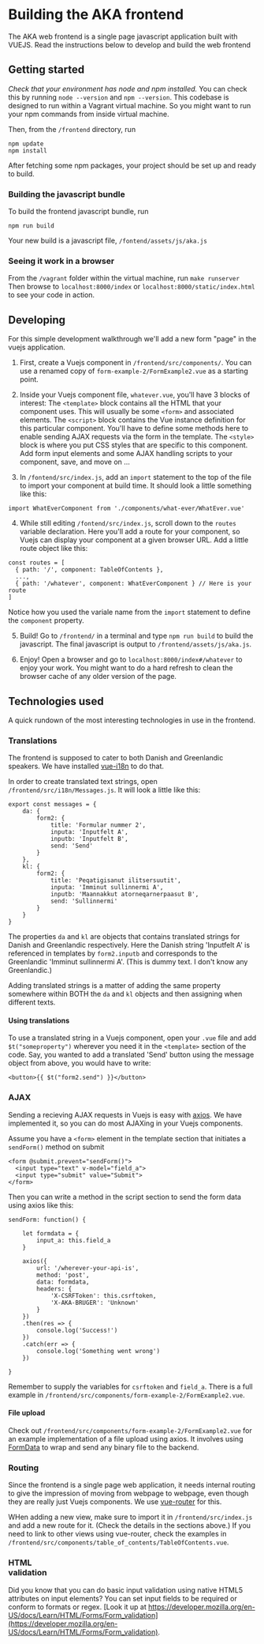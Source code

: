 # Building the AKA frontend

The AKA web frontend is a single page javascript application built with VUEJS.
Read the instructions below to develop and build the web frontend


## Getting started

*Check that your environment has node and npm installed.* 
You can check this by running `node --version` and `npm --version`. This codebase is designed to run within a Vagrant virtual machine. So you might want to run your npm commands from inside virtual machine. 

Then, from the `/frontend` directory, run
```
npm update
npm install
```

After fetching some npm packages, your project should be set up and ready to build.


### Building the javascript bundle

To build the frontend javascript bundle, run
```
npm run build
```

Your new build is a javascript file, `/fontend/assets/js/aka.js`


### Seeing it work in a browser

From the `/vagrant` folder within the virtual machine, run `make runserver`
Then browse to `localhost:8000/index` or `localhost:8000/static/index.html` to see your code in action.


## Developing

For this simple development walkthrough we'll add a new form "page" in the vuejs application.

1. First, create a Vuejs component in `/frontend/src/components/`. You can use a renamed copy of `form-example-2/FormExample2.vue` as a starting point.

2. Inside your Vuejs component file, `whatever.vue`, you'll have 3 blocks of interest:
  The `<template>` block contains all the HTML that your component uses. This will usually be some `<form>` and associated elements. 
  The `<script>` block contains the Vue instance definition for this particular component. You'll have to define some methods here to enable sending AJAX requests via the form in the template.
  The `<style>` block is where you put CSS styles that are specific to this component.
  Add form input elements and some AJAX handling scripts to your component, save, and move on ...

3. In `/fontend/src/index.js`, add an `import` statement to the top of the file to import your component at build time. It should look a little something like this:
```
import WhatEverComponent from './components/what-ever/WhatEver.vue'
```

4. While still editing `/fontend/src/index.js`, scroll down to the `routes` variable declaration. Here you'll add a route for your component, so Vuejs can display your component at a given browser URL. Add a little route object like this:
```
const routes = [
  { path: '/', component: TableOfContents },
  ...,
  { path: '/whatever', component: WhatEverComponent } // Here is your route
]
```
Notice how you used the variale name from the `import` statement to define the `component` property.

5. Build! Go to `/frontend/` in a terminal and type `npm run build` to build the javascript. The final javascript is output to `/frontend/assets/js/aka.js`.

6. Enjoy! Open a browser and go to `localhost:8000/index#/whatever` to enjoy your work. You might want to do a hard refresh to clean the browser cache of any older version of the page.


## Technologies used

A quick rundown of the most interesting technologies in use in the frontend.

### Translations
The frontend is supposed to cater to both Danish and Greenlandic speakers. 
We have installed [vue-i18n](https://kazupon.github.io/vue-i18n/) to do that.

In order to create translated text strings, open `/frontend/src/i18n/Messages.js`. It will look a little like this:
```
export const messages = {
    da: {
        form2: {
            title: 'Formular nummer 2',
            inputa: 'Inputfelt A',
            inputb: 'Inputfelt B',
            send: 'Send'
        }
    },
    kl: {
        form2: {
            title: 'Peqatigisanut ilitsersuutit',
            inputa: 'Imminut sullinnermi A',
            inputb: 'Maannakkut atorneqarnerpaasut B',
            send: 'Sullinnermi'
        }
    }
}
```
The properties `da` and `kl` are objects that contains translated strings for Danish and Greenlandic respectively. Here the Danish string 'Inputfelt A' is referenced in templates by `form2.inputb` and corresponds to the Greenlandic 'Imminut sullinnermi A'. (This is dummy text. I don't know any Greenlandic.)

Adding translated strings is a matter of adding the same property somewhere within BOTH the `da` and `kl` objects and then assigning when different texts.

#### Using translations
To use a translated string in a Vuejs component, open your `.vue` file and add `$t("someproperty")` wherever you need it in the `<template>` section of the code. Say, you wanted to add a translated 'Send' button using the message object from above, you would have to write:
```
<button>{{ $t("form2.send") }}</button>
```


### AJAX

Sending a recieving AJAX requests in Vuejs is easy with [axios](https://github.com/axios/axios). We have implemented it, so you can do most AJAXing in your Vuejs components. 

Assume you have a `<form>` element in the template section that initiates a `sendForm()` method on submit
```
<form @submit.prevent="sendForm()">
  <input type="text" v-model="field_a">
  <input type="submit" value="Submit">
</form>
```
Then you can write a method in the script section to send the form data using axios like this:
```
sendForm: function() {

    let formdata = {
        input_a: this.field_a
    }

    axios({
        url: '/wherever-your-api-is',
        method: 'post',
        data: formdata,
        headers: {
            'X-CSRFToken': this.csrftoken,
            'X-AKA-BRUGER': 'Unknown'
        }
    })
    .then(res => {
        console.log('Success!')
    })
    .catch(err => {
        console.log('Something went wrong')
    })

}
```
Remember to supply the variables for `csrftoken` and `field_a`. There is a full example in `/frontend/src/components/form-example-2/FormExample2.vue`.


#### File upload

Check out `/frontend/src/components/form-example-2/FormExample2.vue` for an example implementation of a file upload using axios. It involves using [FormData](https://developer.mozilla.org/en-US/docs/Web/API/FormData) to wrap and send any binary file to the backend.


### Routing

Since the frontend is a single page web application, it needs internal routing to give the impression of moving from webpage to webpage, even though they are really just Vuejs components. We use [vue-router](https://router.vuejs.org/) for this.

WHen adding a new view, make sure to import it in `/frontend/src/index.js` and add a new route for it. (Check the details in the sections above.) If you need to link to other views using vue-router, check the examples in `/frontend/src/components/table_of_contents/TableOfContents.vue`.



### HTML <form> validation

Did you know that you can do basic input validation using native HTML5 attributes on input elements? You can set input fields to be required or conform to formats or regex. [Look it up at https://developer.mozilla.org/en-US/docs/Learn/HTML/Forms/Form_validation](https://developer.mozilla.org/en-US/docs/Learn/HTML/Forms/Form_validation).